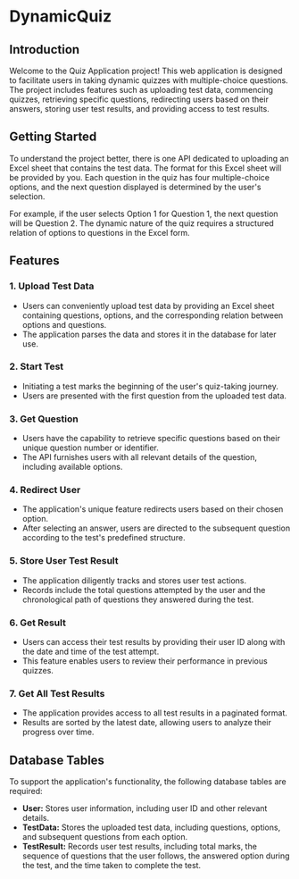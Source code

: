 # DynamicQuiz

## Introduction

Welcome to the Quiz Application project! This web application is designed to facilitate users in taking dynamic quizzes with multiple-choice questions. The project includes features such as uploading test data, commencing quizzes, retrieving specific questions, redirecting users based on their answers, storing user test results, and providing access to test results.

## Getting Started

To understand the project better, there is one API dedicated to uploading an Excel sheet that contains the test data. The format for this Excel sheet will be provided by you. Each question in the quiz has four multiple-choice options, and the next question displayed is determined by the user's selection.

For example, if the user selects Option 1 for Question 1, the next question will be Question 2. The dynamic nature of the quiz requires a structured relation of options to questions in the Excel form.

## Features

### 1. Upload Test Data

- Users can conveniently upload test data by providing an Excel sheet containing questions, options, and the corresponding relation between options and questions.
- The application parses the data and stores it in the database for later use.

### 2. Start Test

- Initiating a test marks the beginning of the user's quiz-taking journey.
- Users are presented with the first question from the uploaded test data.

### 3. Get Question

- Users have the capability to retrieve specific questions based on their unique question number or identifier.
- The API furnishes users with all relevant details of the question, including available options.

### 4. Redirect User

- The application's unique feature redirects users based on their chosen option.
- After selecting an answer, users are directed to the subsequent question according to the test's predefined structure.

### 5. Store User Test Result

- The application diligently tracks and stores user test actions.
- Records include the total questions attempted by the user and the chronological path of questions they answered during the test.

### 6. Get Result

- Users can access their test results by providing their user ID along with the date and time of the test attempt.
- This feature enables users to review their performance in previous quizzes.

### 7. Get All Test Results

- The application provides access to all test results in a paginated format.
- Results are sorted by the latest date, allowing users to analyze their progress over time.

## Database Tables

To support the application's functionality, the following database tables are required:

- **User:** Stores user information, including user ID and other relevant details.
- **TestData:** Stores the uploaded test data, including questions, options, and subsequent questions from each option.
- **TestResult:** Records user test results, including total marks, the sequence of questions that the user follows, the answered option during the test, and the time taken to complete the test.
